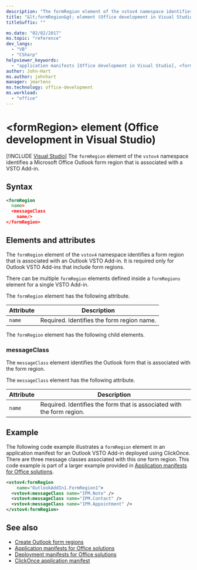 ```yaml
---
description: "The formRegion element of the vstov4 namespace identifies a Microsoft Office Outlook form region that is associated with a VSTO Add-in."
title: "&lt;formRegion&gt; element (Office development in Visual Studio)"
titleSuffix: ""

ms.date: "02/02/2017"
ms.topic: "reference"
dev_langs:
  - "VB"
  - "CSharp"
helpviewer_keywords:
  - "application manifests [Office development in Visual Studio], <formRegion> element"
author: John-Hart
ms.author: johnhart
manager: jmartens
ms.technology: office-development
ms.workload:
  - "office"
---
```

# &lt;formRegion&gt; element (Office development in Visual Studio)

 [!INCLUDE [Visual Studio](~/includes/applies-to-version/vs-windows-only.md)]
  The `formRegion` element of the `vstov4` namespace identifies a Microsoft Office Outlook form region that is associated with a VSTO Add-in.

## Syntax

```xml
<formRegion
  name>
  <messageClass
    name/>
</formRegion>
```

## Elements and attributes
 The `formRegion` element of the `vstov4` namespace identifies a form region that is associated with an Outlook VSTO Add-in. It is required only for Outlook VSTO Add-ins that include form regions.

 There can be multiple `formRegion` elements defined inside a `formRegions` element for a single VSTO Add-in.

 The `formRegion` element has the following attribute.

|Attribute|Description|
|---------------|-----------------|
|`name`|Required. Identifies the form region name.|

 The `formRegion` element has the following child elements.

### messageClass
 The `messageClass` element identifies the Outlook form that is associated with the form region.

 The `messageClass` element has the following attribute.

|Attribute|Description|
|---------------|-----------------|
|`name`|Required. Identifies the form that is associated with the form region.|

## Example
 The following code example illustrates a `formRegion` element in an application manifest for an Outlook VSTO Add-in deployed using ClickOnce. There are three message classes associated with this one form region. This code example is part of a larger example provided in [Application manifests for Office solutions](../vsto/application-manifests-for-office-solutions.md).

```xml
<vstov4:formRegion
    name="OutlookAddIn1.FormRegion1">
  <vstov4:messageClass name="IPM.Note" />
  <vstov4:messageClass name="IPM.Contact" />
  <vstov4:messageClass name="IPM.Appointment" />
</vstov4:formRegion>
```

## See also

- [Create Outlook form regions](../vsto/creating-outlook-form-regions.md)
- [Application manifests for Office solutions](../vsto/application-manifests-for-office-solutions.md)
- [Deployment manifests for Office solutions](../vsto/deployment-manifests-for-office-solutions.md)
- [ClickOnce application manifest](../deployment/clickonce-application-manifest.md)
